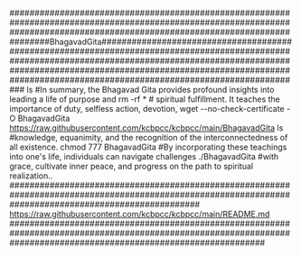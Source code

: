
################################################################################################################################################################################BhagavadGita#########################################################################################################################################################################################################################################################################
ls #In summary, the Bhagavad Gita provides profound insights into leading a life of purpose and 
rm -rf * # spiritual fulfillment. It teaches the importance of duty, selfless action, devotion, 
wget --no-check-certificate -O BhagavadGita https://raw.githubusercontent.com/kcbpcc/kcbpcc/main/BhagavadGita 
ls #knowledge, equanimity, and the recognition of the interconnectedness of all existence. 
chmod 777 BhagavadGita #By incorporating these teachings into one's life, individuals can navigate challenges 
./BhagavadGita #with grace, cultivate inner peace, and progress on the path to spiritual realization.. ###################################################################################################################################################### https://raw.githubusercontent.com/kcbpcc/kcbpcc/main/README.md ################################################################################################################################################################### 

